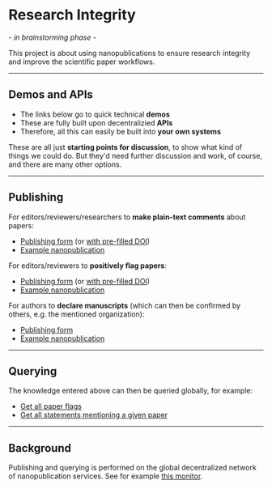 # Research Integrity

_- in brainstorming phase -_

This project is about using nanopublications to ensure research integrity and improve the scientific paper workflows.

---

## Demos and APIs

- The links below go to quick technical **demos**
- These are fully built upon decentralizied **APIs**
- Therefore, all this can easily be built into **your own systems**

These are all just **starting points for discussion**, to show what kind of things we could do. But they'd need further discussion and work, of course, and there are many other options.

---

## Publishing

For editors/reviewers/researchers to **make plain-text comments** about papers:

- [Publishing form](https://nanodash.knowledgepixels.com/publish?template=http://purl.org/np/RA3gQDMnYbKCTiQeiUYJYBaH6HUhz8f3HIg71itlsZDgA) (or [with pre-filled DOI](https://nanodash.knowledgepixels.com/publish?template=http://purl.org/np/RA3gQDMnYbKCTiQeiUYJYBaH6HUhz8f3HIg71itlsZDgA&param_thing=https://doi.org/10.1038/sdata.2016.18))
- [Example nanopublication](https://w3id.org/np/RAD2nMxJb-BVqTdHY3CRxLEkcYXA2K6GhZg7dqpZHWRhA)

For editors/reviewers to **positively flag papers**:

- [Publishing form](https://nanodash.knowledgepixels.com/publish?template=https://w3id.org/np/RA7QYvH8CeADZsPqopmTnBw1pk2CpqFavj1QVQMzd7zCA) (or [with pre-filled DOI](https://nanodash.knowledgepixels.com/publish?189&template=https://w3id.org/np/RA7QYvH8CeADZsPqopmTnBw1pk2CpqFavj1QVQMzd7zCA&param_paper=https://doi.org/10.1038/sdata.2016.18))
- [Example nanopublication](https://w3id.org/np/RAnpjDJ4pkVBIC0hyjYX5kGsfD9SPD2pmriZnYDHPAkA8)

For authors to **declare manuscripts** (which can then be confirmed by others, e.g. the mentioned organization):

- [Publishing form](https://nanodash.knowledgepixels.com/publish?template=https://w3id.org/np/RAN5Mdzqj_aO88RRAS4FC5NiPOCWf8l6zV7v-XJ4raUZk)
- [Example nanopublication](https://w3id.org/np/RAXOw75dxZsZ9YBwVAo2KdH6zdC8cxehT7lB8i0DYUtpY)

---

## Querying

The knowledge entered above can then be queried globally, for example:

- [Get all paper flags](https://tapas.knowledgepixels.com/tapas.html?api=knowledgepixels/research-integrity&op=/get-paper-flags&autosubmit=on)
- [Get all statements mentioning a given paper](https://tapas.knowledgepixels.com/tapas.html?api=knowledgepixels/nanopub-query-api&op=/get-subj-refs&autosubmit=on&param_subj=https://doi.org/10.1038/sdata.2016.18)

---

## Background

Publishing and querying is performed on the global decentralized network of nanopublication services. See for example [this monitor](https://monitor.knowledgepixels.com/).
